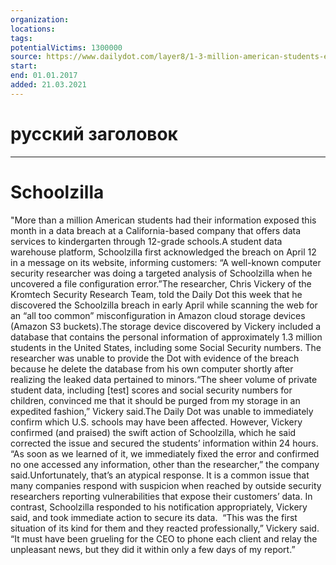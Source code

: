 ```yaml
---
organization: 
locations: 
tags: 
potentialVictims: 1300000
source: https://www.dailydot.com/layer8/1-3-million-american-students-exposed-data-breach-now-secured/
start: 
end: 01.01.2017
added: 21.03.2021
---
```


# русский заголовок

---

# Schoolzilla

"More than a million American students had their information exposed this month in a data breach at a California-based company that offers data services to kindergarten through 12-grade schools.A student data warehouse platform, Schoolzilla first acknowledged the breach on April 12 in a message on its website, informing customers: “A well-known computer security researcher was doing a targeted analysis of Schoolzilla when he uncovered a file configuration error.”The researcher, Chris Vickery of the Kromtech Security Research Team, told the Daily Dot this week that he discovered the Schoolzilla breach in early April while scanning the web for an “all too common” misconfiguration in Amazon cloud storage devices (Amazon S3 buckets).The storage device discovered by Vickery included a database that contains the personal information of approximately 1.3 million students in the United States, including some Social Security numbers. The researcher was unable to provide the Dot with evidence of the breach because he delete the database from his own computer shortly after realizing the leaked data pertained to minors.“The sheer volume of private student data, including [test] scores and social security numbers for children, convinced me that it should be purged from my storage in an expedited fashion,” Vickery said.The Daily Dot was unable to immediately confirm which U.S. schools may have been affected. However, Vickery confirmed (and praised) the swift action of Schoolzilla, which he said corrected the issue and secured the students’ information within 24 hours. “As soon as we learned of it, we immediately fixed the error and confirmed no one accessed any information, other than the researcher,” the company said.Unfortunately, that’s an atypical response. It is a common issue that many companies respond with suspicion when reached by outside security researchers reporting vulnerabilities that expose their customers’ data. In contrast, Schoolzilla responded to his notification appropriately, Vickery said, and took immediate action to secure its data.  “This was the first situation of its kind for them and they reacted professionally,” Vickery said. “It must have been grueling for the CEO to phone each client and relay the unpleasant news, but they did it within only a few days of my report.”

